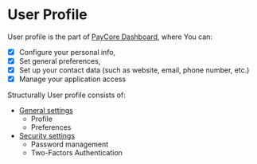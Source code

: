 # User Profile


User profile is the part of [PayCore Dashboard](https://dashboard.paycore.io/), where You can:

- [x] Configure your personal info, 
- [x] Set general preferences,
- [x] Set up your contact data (such as website, email, phone number, etc.)
- [x] Manage your application access

Structurally User profile consists of:

-  [General settings](general)
    - Profile
    - Preferences
-  [Security settings](security)
    - Password management
    - Two-Factors Authentication